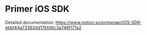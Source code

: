 # Primer iOS SDK

Detailed documentation:
https://www.notion.so/primerapi/iOS-SDK-ebbf44a733624d17bfd0c3a746f171a2
